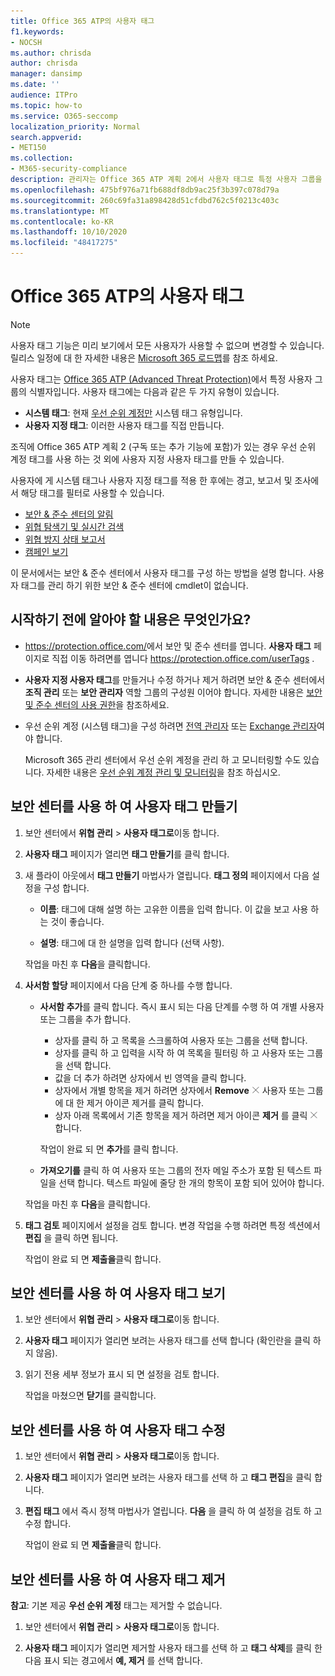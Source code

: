 ```yaml
---
title: Office 365 ATP의 사용자 태그
f1.keywords:
- NOCSH
ms.author: chrisda
author: chrisda
manager: dansimp
ms.date: ''
audience: ITPro
ms.topic: how-to
ms.service: O365-seccomp
localization_priority: Normal
search.appverid:
- MET150
ms.collection:
- M365-security-compliance
description: 관리자는 Office 365 ATP 계획 2에서 사용자 태그로 특정 사용자 그룹을 식별 하는 방법을 알 수 있습니다. 태그 필터링은 태그가 지정 된 사용자를 빠르게 식별 하기 위해 Office 365 ATP에서 경고, 보고서 및 조사를 통해 사용할 수 있습니다.
ms.openlocfilehash: 475bf976a71fb688df8db9ac25f3b397c078d79a
ms.sourcegitcommit: 260c69fa31a898428d51cfdbd762c5f0213c403c
ms.translationtype: MT
ms.contentlocale: ko-KR
ms.lasthandoff: 10/10/2020
ms.locfileid: "48417275"
---
```

# <a name="user-tags-in-office-365-atp"></a>Office 365 ATP의 사용자 태그

> [!NOTE]
> 사용자 태그 기능은 미리 보기에서 모든 사용자가 사용할 수 없으며 변경할 수 있습니다. 릴리스 일정에 대 한 자세한 내용은 [Microsoft 365 로드맵](https://www.microsoft.com/microsoft-365/roadmap)를 참조 하세요.

사용자 태그는 [Office 365 ATP (Advanced Threat Protection)](office-365-atp.md)에서 특정 사용자 그룹의 식별자입니다. 사용자 태그에는 다음과 같은 두 가지 유형이 있습니다.

- **시스템 태그**: 현재 [우선 순위 계정만](https://docs.microsoft.com/microsoft-365/admin/setup/priority-accounts) 시스템 태그 유형입니다.
- **사용자 지정 태그**: 이러한 사용자 태그를 직접 만듭니다.

조직에 Office 365 ATP 계획 2 (구독 또는 추가 기능에 포함)가 있는 경우 우선 순위 계정 태그를 사용 하는 것 외에 사용자 지정 사용자 태그를 만들 수 있습니다.

사용자에 게 시스템 태그나 사용자 지정 태그를 적용 한 후에는 경고, 보고서 및 조사에서 해당 태그를 필터로 사용할 수 있습니다.

- [보안 & 준수 센터의 알림](alerts.md)
- [위협 탐색기 및 실시간 검색](threat-explorer.md)
- [위협 방지 상태 보고서](view-email-security-reports.md#threat-protection-status-report)
- [캠페인 보기](campaigns.md)

이 문서에서는 보안 & 준수 센터에서 사용자 태그를 구성 하는 방법을 설명 합니다. 사용자 태그를 관리 하기 위한 보안 & 준수 센터에 cmdlet이 없습니다.

## <a name="what-do-you-need-to-know-before-you-begin"></a>시작하기 전에 알아야 할 내용은 무엇인가요?

- <https://protection.office.com/>에서 보안 및 준수 센터를 엽니다. **사용자 태그** 페이지로 직접 이동 하려면를 엽니다 <https://protection.office.com/userTags> .

- **사용자 지정 사용자 태그**를 만들거나 수정 하거나 제거 하려면 보안 & 준수 센터에서 **조직 관리** 또는 **보안 관리자** 역할 그룹의 구성원 이어야 합니다. 자세한 내용은 [보안 및 준수 센터의 사용 권한](permissions-in-the-security-and-compliance-center.md)을 참조하세요.

- 우선 순위 계정 (시스템 태그)을 구성 하려면 [전역 관리자](https://docs.microsoft.com/azure/active-directory/users-groups-roles/directory-assign-admin-roles#global-administrator--company-administrator) 또는 [Exchange 관리자](https://docs.microsoft.com/azure/active-directory/users-groups-roles/directory-assign-admin-roles#exchange-administrator)여야 합니다.

  Microsoft 365 관리 센터에서 우선 순위 계정을 관리 하 고 모니터링할 수도 있습니다. 자세한 내용은 [우선 순위 계정 관리 및 모니터링](https://docs.microsoft.com/microsoft-365/admin/setup/priority-accounts)을 참조 하십시오.

## <a name="use-the-security-center-to-create-user-tags"></a>보안 센터를 사용 하 여 사용자 태그 만들기

1. 보안 센터에서 **위협 관리** \> **사용자 태그로**이동 합니다.

2. **사용자 태그** 페이지가 열리면 **태그 만들기**를 클릭 합니다.

3. 새 플라이 아웃에서 **태그 만들기** 마법사가 열립니다. **태그 정의** 페이지에서 다음 설정을 구성 합니다.

   - **이름**: 태그에 대해 설명 하는 고유한 이름을 입력 합니다. 이 값을 보고 사용 하는 것이 좋습니다.

   - **설명**: 태그에 대 한 설명을 입력 합니다 (선택 사항).

   작업을 마친 후 **다음**을 클릭합니다.

4. **사서함 할당** 페이지에서 다음 단계 중 하나를 수행 합니다.

   - **사서함 추가**를 클릭 합니다. 즉시 표시 되는 다음 단계를 수행 하 여 개별 사용자 또는 그룹을 추가 합니다.

     - 상자를 클릭 하 고 목록을 스크롤하여 사용자 또는 그룹을 선택 합니다.
     - 상자를 클릭 하 고 입력을 시작 하 여 목록을 필터링 하 고 사용자 또는 그룹을 선택 합니다.
     - 값을 더 추가 하려면 상자에서 빈 영역을 클릭 합니다.
     - 상자에서 개별 항목을 제거 하려면 상자에서 **Remove** ![ ](../../media/scc-remove-icon.png) 사용자 또는 그룹에 대 한 제거 아이콘 제거를 클릭 합니다.
     - 상자 아래 목록에서 기존 항목을 제거 하려면 제거 아이콘 **제거** 를 클릭 ![ ](../../media/scc-remove-icon.png) 합니다.

     작업이 완료 되 면 **추가**를 클릭 합니다.

   - **가져오기를** 클릭 하 여 사용자 또는 그룹의 전자 메일 주소가 포함 된 텍스트 파일을 선택 합니다. 텍스트 파일에 줄당 한 개의 항목이 포함 되어 있어야 합니다.

   작업을 마친 후 **다음**을 클릭합니다.

5. **태그 검토** 페이지에서 설정을 검토 합니다. 변경 작업을 수행 하려면 특정 섹션에서 **편집** 을 클릭 하면 됩니다.

   작업이 완료 되 면 **제출을**클릭 합니다.

## <a name="use-the-security-center-to-view-user-tags"></a>보안 센터를 사용 하 여 사용자 태그 보기

1. 보안 센터에서 **위협 관리** \> **사용자 태그로**이동 합니다.

2. **사용자 태그** 페이지가 열리면 보려는 사용자 태그를 선택 합니다 (확인란을 클릭 하지 않음).

3. 읽기 전용 세부 정보가 표시 되 면 설정을 검토 합니다.

   작업을 마쳤으면 **닫기**를 클릭합니다.

## <a name="use-the-security-center-to-modify-user-tags"></a>보안 센터를 사용 하 여 사용자 태그 수정

1. 보안 센터에서 **위협 관리** \> **사용자 태그로**이동 합니다.

2. **사용자 태그** 페이지가 열리면 보려는 사용자 태그를 선택 하 고 **태그 편집**을 클릭 합니다.

3. **편집 태그** 에서 즉시 정책 마법사가 열립니다. **다음** 을 클릭 하 여 설정을 검토 하 고 수정 합니다.

   작업이 완료 되 면 **제출을**클릭 합니다.

## <a name="use-the-security-center-to-remove-user-tags"></a>보안 센터를 사용 하 여 사용자 태그 제거

**참고**: 기본 제공 **우선 순위 계정** 태그는 제거할 수 없습니다.

1. 보안 센터에서 **위협 관리** \> **사용자 태그로**이동 합니다.

2. **사용자 태그** 페이지가 열리면 제거할 사용자 태그를 선택 하 고 **태그 삭제**를 클릭 한 다음 표시 되는 경고에서 **예, 제거** 를 선택 합니다.
